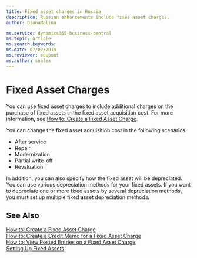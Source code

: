 ```yaml
---
title: Fixed asset charges in Russia
description: Russian enhancements include fixes asset charges.
author: DianaMalina

ms.service: dynamics365-business-central
ms.topic: article
ms.search.keywords:
ms.date: 07/02/2019
ms.reviewer: edupont
ms.author: soalex
---
```


# Fixed Asset Charges

You can use fixed asset charges to include additional charges on the purchase of fixed assets in the fixed asset acquisition cost. For more information, see [How to: Create a Fixed Asset Charge](how-to-create-a-fixed-asset-charge.md).  

You can change the fixed asset acquisition cost in the following scenarios:  

- After service
- Repair
- Modernization
- Partial write-off
- Revaluation

In addition, you can also specify how the fixed asset will be depreciated. You can use various depreciation methods for your fixed assets. If you want to depreciate one or more fixed assets by several depreciation methods, you must set up multiple fixed asset depreciation methods.

## See Also

[How to: Create a Fixed Asset Charge](How-to-Create-a-Fixed-Asset-Charge.md)  
[How to: Create a Credit Memo for a Fixed Asset Charge](How-to-Create-a-Credit-Memo-for-a-Fixed-Asset-Charge.md)  
[How to: View Posted Entries on a Fixed Asset Charge](How-to-View-Posted-Entries-on-a-Fixed-Asset-Charge.md)  
[Setting Up Fixed Assets](../../fa-setup.md)  
